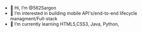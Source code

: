 - 👋 Hi, I’m @562Sargon 
- 👀 I’m interested in building mobile API's/end-to-end lifecycle managment/Full-stack
- 🌱 I’m currently learning HTML5,CSS3, Java, Python, 

<!---
562Sargon/562Sargon is a ✨ special ✨ repository because its `README.md` (this file) appears on your GitHub profile.
You can click the Preview link to take a look at your changes.
--->
